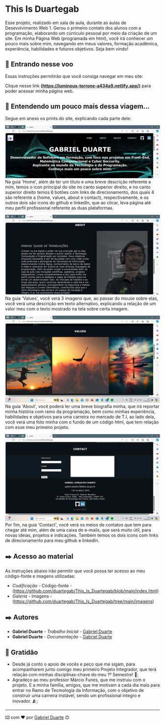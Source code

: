 # This Is Duartegab

Esse projeto, realizado em sala de aula, durante as aulas de Desevolvimento Web 1. Gerou o primeiro contato dos alunos com a programação, elaborando um cúrriculo pessoal por meio da criação de um site. Em minha Página Web (programada em html), você irá conhecer um pouco mais sobre mim, navegando em meus valores, formação acadêmica, experiência, habilidades e futuros objetivos. Seja bem vindo!

## 🚀 Entrando nesse voo

Essas instruções permitirão que você consiga navegar em meu site:

Clique nesse link **(https://luminous-torrone-a434a9.netlify.app/)** para poder acessar minha página web.


## 📄 Entendendo um pouco mais dessa viagem...

Segue em anexo os prints do site, explicando cada parte dele:

![Home](https://github.com/duartegab/This_Is_Duartegab/blob/main/f3dfd0a1-7c3f-4d6a-ada7-8bb24b5cb27e.jpg?raw=true)
Na guia 'Home', além de ter um título e uma breve descrição referente a mim, temos o icon principal do site no canto superior direito, e no canto superior direito temos 6 botões com links de direcionamento, dos quais 4 são referente a (home, values, about e contact), respectivamente, e os outros dois são icons do github e linkedIn, que ao clicar, leva página até meu perfil profissional referente as duas plataformas.

![Values](https://github.com/duartegab/This_Is_Duartegab/blob/main/e07407e4-038b-4560-97f5-4982686b993e.jpg?raw=true)
Na guia 'Values', você verá 3 imagens que, ao passar do mouse sobre elas, você verá uma descrição em texto alternativo, explicando a relação de um valor meu com o texto mostrado na tela sobre certa imagem.

![About](https://github.com/duartegab/This_Is_Duartegab/blob/main/9e4b5549-83b1-4066-9f57-5ab1b259ae50.jpg?raw=true)
Na guia 'About', você poderá ler uma breve biografia minha, que irá reportar minha história com ramo da programação, bem como minhas experiência, habilidades e objetivos para uma carreira no mercado de T.I, ao lado dela, você verá uma foto minha com o fundo de um código html, que tem relação com esse meu primeiro projeto.

![Contact](https://github.com/duartegab/This_Is_Duartegab/blob/main/0dcce97d-cfde-4aa0-b104-34e904f5d65e.jpg?raw=true)
Por fim, na guia 'Contact', você verá os meios de contatos que tem para chegar até mim, além de uma caixa de e-mails, que será muito útil, para novas ideias, projetos e indicações. Também temos os dois icons com links de direcionamento para meu github e linkedIn.


## ✒️ Acesso ao material

As instruções abaixo irão permitir que você possa ter acesso ao meu código-fonte e imagens utilizadas:

* *Codificação* - Código-fonte - (https://github.com/duartegab/This_Is_Duartegab/blob/main/index.html)
* *Galeria* - Imagens - (https://github.com/duartegab/This_Is_Duartegab/tree/main/imagens)

## ✒️ Autores

* **Gabriel Duarte** - *Trabalho Inicial* - [Gabriel Duarte](https://github.com/duartegab)
* **Gabriel Duarte** - *Documentação* - [Gabriel Duarte](https://github.com/duartegab)


## 🎁 Gratidão

* Desde já conto o apoio de vocês e peço que me sigam, para acompanharem junto comigo meu primeiro Projeto Integrador, que terá relação com minhas disciplinas-chave do meu 1º Semestre! 📢;
* Agradeço ao meu professor Márcio Funes, que me instruiu com o projeto. E a minha família, amigos, que me motivam a cada dia mais para entrar no Ramo de Tecmologia da Informação, com o objetivo de construir uma carreira instável, sendo um profissional íntegro e inovador. 🫂;

---
⌨️ com ❤️ por [Gabriel Duarte](https://.github.com/duartegab) 😊
